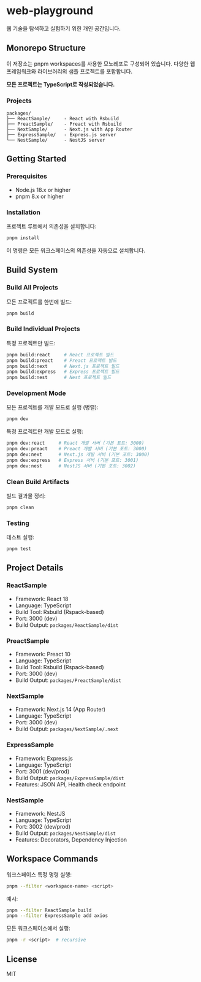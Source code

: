 # web-playground
웹 기술을 탐색하고 실험하기 위한 개인 공간입니다.

## Monorepo Structure

이 저장소는 pnpm workspaces를 사용한 모노레포로 구성되어 있습니다. 다양한 웹 프레임워크와 라이브러리의 샘플 프로젝트를 포함합니다.

**모든 프로젝트는 TypeScript로 작성되었습니다.**

### Projects

```
packages/
├── ReactSample/     - React with Rsbuild
├── PreactSample/    - Preact with Rsbuild
├── NextSample/      - Next.js with App Router
├── ExpressSample/   - Express.js server
└── NestSample/      - NestJS server
```

## Getting Started

### Prerequisites

- Node.js 18.x or higher
- pnpm 8.x or higher

### Installation

프로젝트 루트에서 의존성을 설치합니다:

```bash
pnpm install
```

이 명령은 모든 워크스페이스의 의존성을 자동으로 설치합니다.

## Build System

### Build All Projects

모든 프로젝트를 한번에 빌드:

```bash
pnpm build
```

### Build Individual Projects

특정 프로젝트만 빌드:

```bash
pnpm build:react     # React 프로젝트 빌드
pnpm build:preact    # Preact 프로젝트 빌드
pnpm build:next      # Next.js 프로젝트 빌드
pnpm build:express   # Express 프로젝트 빌드
pnpm build:nest      # Nest 프로젝트 빌드
```

### Development Mode

모든 프로젝트를 개발 모드로 실행 (병렬):

```bash
pnpm dev
```

특정 프로젝트만 개발 모드로 실행:

```bash
pnpm dev:react     # React 개발 서버 (기본 포트: 3000)
pnpm dev:preact    # Preact 개발 서버 (기본 포트: 3000)
pnpm dev:next      # Next.js 개발 서버 (기본 포트: 3000)
pnpm dev:express   # Express 서버 (기본 포트: 3001)
pnpm dev:nest      # NestJS 서버 (기본 포트: 3002)
```

### Clean Build Artifacts

빌드 결과물 정리:

```bash
pnpm clean
```

### Testing

테스트 실행:

```bash
pnpm test
```

## Project Details

### ReactSample

- Framework: React 18
- Language: TypeScript
- Build Tool: Rsbuild (Rspack-based)
- Port: 3000 (dev)
- Build Output: `packages/ReactSample/dist`

### PreactSample

- Framework: Preact 10
- Language: TypeScript
- Build Tool: Rsbuild (Rspack-based)
- Port: 3000 (dev)
- Build Output: `packages/PreactSample/dist`

### NextSample

- Framework: Next.js 14 (App Router)
- Language: TypeScript
- Port: 3000 (dev)
- Build Output: `packages/NextSample/.next`

### ExpressSample

- Framework: Express.js
- Language: TypeScript
- Port: 3001 (dev/prod)
- Build Output: `packages/ExpressSample/dist`
- Features: JSON API, Health check endpoint

### NestSample

- Framework: NestJS
- Language: TypeScript
- Port: 3002 (dev/prod)
- Build Output: `packages/NestSample/dist`
- Features: Decorators, Dependency Injection

## Workspace Commands

워크스페이스 특정 명령 실행:

```bash
pnpm --filter <workspace-name> <script>
```

예시:

```bash
pnpm --filter ReactSample build
pnpm --filter ExpressSample add axios
```

모든 워크스페이스에서 실행:

```bash
pnpm -r <script>  # recursive
```

## License

MIT
